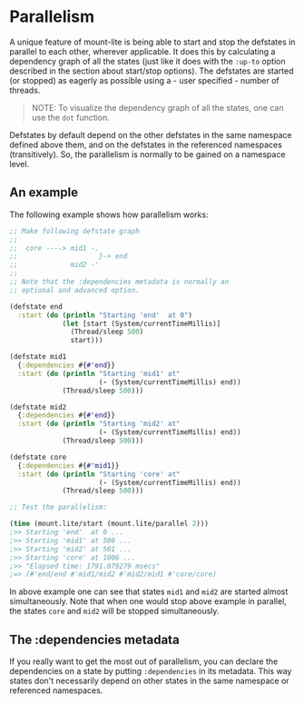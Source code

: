 # Parallelism

A unique feature of mount-lite is being able to start and stop the defstates in parallel to each other, wherever applicable.
It does this by calculating a dependency graph of all the states (just like it does with the `:up-to` option described in the section about start/stop options).
The defstates are started (or stopped) as eagerly as possible using a - user specified - number of threads.

> NOTE: To visualize the dependency graph of all the states, one can use the `dot` function.

Defstates by default depend on the other defstates in the same namespace defined above them, and on the defstates in the referenced namespaces (transitively).
So, the parallelism is normally to be gained on a namespace level.

## An example

The following example shows how parallelism works:

```clj
;; Make following defstate graph
;;
;;  core ----> mid1 -.
;;                    }-> end
;;             mid2 -'
;;
;; Note that the :dependencies metadata is normally an
;; optional and advanced option.

(defstate end
  :start (do (println "Starting 'end'  at 0")
             (let [start (System/currentTimeMillis)]
               (Thread/sleep 500)
               start)))

(defstate mid1
  {:dependencies #{#'end}}
  :start (do (println "Starting 'mid1' at"
                      (- (System/currentTimeMillis) end))
             (Thread/sleep 500)))

(defstate mid2
  {:dependencies #{#'end}}
  :start (do (println "Starting 'mid2' at"
                      (- (System/currentTimeMillis) end))
             (Thread/sleep 500)))

(defstate core
  {:dependencies #{#'mid1}}
  :start (do (println "Starting 'core' at"
                      (- (System/currentTimeMillis) end))
             (Thread/sleep 500)))

;; Test the parallelism:

(time (mount.lite/start (mount.lite/parallel 2)))
;>> Starting 'end'  at 0 ...
;>> Starting 'mid1' at 500 ...
;>> Starting 'mid2' at 501 ...
;>> Starting 'core' at 1006 ...
;>> "Elapsed time: 1791.079279 msecs"
;=> (#'end/end #'mid1/mid2 #'mid2/mid1 #'core/core)
```

In above example one can see that states `mid1` and `mid2` are started almost simultaneously.
Note that when one would stop above example in parallel, the states `core` and `mid2` will be stopped simultaneously.

## The :dependencies metadata

If you really want to get the most out of parallelism, you can declare the dependencies on a state by putting `:dependencies` in its metadata.
This way states don't necessarily depend on other states in the same namespace or referenced namespaces.
